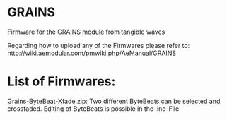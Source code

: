 # GRAINS
Firmware for the GRAINS module from tangible waves

Regarding how to upload any of the Firmwares please refer to: http://wiki.aemodular.com/pmwiki.php/AeManual/GRAINS

List of Firmwares:
==================
Grains-ByteBeat-Xfade.zip: Two different ByteBeats can be selected and crossfaded. Editing of ByteBeats is possible in the .ino-File
